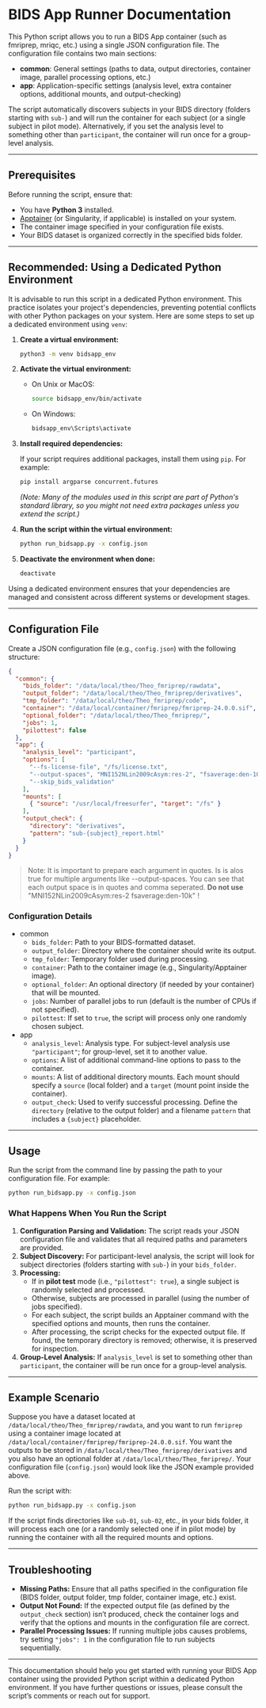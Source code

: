 # BIDS App Runner Documentation

This Python script allows you to run a BIDS App container (such as fmriprep, mriqc, etc.) using a single JSON configuration file. The configuration file contains two main sections:

- **common**: General settings (paths to data, output directories, container image, parallel processing options, etc.)
- **app**: Application-specific settings (analysis level, extra container options, additional mounts, and output-checking)

The script automatically discovers subjects in your BIDS directory (folders starting with `sub-`) and will run the container for each subject (or a single subject in pilot mode). Alternatively, if you set the analysis level to something other than `participant`, the container will run once for a group-level analysis.

------

## Prerequisites

Before running the script, ensure that:

- You have **Python 3** installed.
- [Apptainer](https://apptainer.org/) (or Singularity, if applicable) is installed on your system.
- The container image specified in your configuration file exists.
- Your BIDS dataset is organized correctly in the specified bids folder.

------

## Recommended: Using a Dedicated Python Environment

It is advisable to run this script in a dedicated Python environment. This practice isolates your project's dependencies, preventing potential conflicts with other Python packages on your system. Here are some steps to set up a dedicated environment using `venv`:

1. **Create a virtual environment:**

   ```bash
   python3 -m venv bidsapp_env
   ```

2. **Activate the virtual environment:**

   - On Unix or MacOS:

     ```bash
     source bidsapp_env/bin/activate
     ```

   - On Windows:

     ```bash
     bidsapp_env\Scripts\activate
     ```

3. **Install required dependencies:**

   If your script requires additional packages, install them using `pip`. For example:

   ```bash
   pip install argparse concurrent.futures
   ```

   *(Note: Many of the modules used in this script are part of Python's standard library, so you might not need extra packages unless you extend the script.)*

4. **Run the script within the virtual environment:**

   ```bash
   python run_bidsapp.py -x config.json
   ```

5. **Deactivate the environment when done:**

   ```bash
   deactivate
   ```

Using a dedicated environment ensures that your dependencies are managed and consistent across different systems or development stages.

------

## Configuration File

Create a JSON configuration file (e.g., `config.json`) with the following structure:

```json
{
  "common": {
    "bids_folder": "/data/local/theo/Theo_fmriprep/rawdata",
    "output_folder": "/data/local/theo/Theo_fmriprep/derivatives",
    "tmp_folder": "/data/local/theo/Theo_fmriprep/code",
    "container": "/data/local/container/fmriprep/fmriprep-24.0.0.sif",
    "optional_folder": "/data/local/theo/Theo_fmriprep/",
    "jobs": 1,
    "pilottest": false
  },
  "app": {
    "analysis_level": "participant",
    "options": [
      "--fs-license-file", "/fs/license.txt",
      "--output-spaces", "MNI152NLin2009cAsym:res-2", "fsaverage:den-10k",
      "--skip_bids_validation"
    ],
    "mounts": [
      { "source": "/usr/local/freesurfer", "target": "/fs" }
    ],
    "output_check": {
      "directory": "derivatives",
      "pattern": "sub-{subject}_report.html"
    }
  }
}
```

>Note: It is important to prepare each argument in quotes. Is is alos true for multiple arguments like --output-spaces. You can see that each output space is in quotes and comma seperated. **Do not use** "MNI152NLin2009cAsym:res-2 fsaverage:den-10k" !

### Configuration Details

- common
  - `bids_folder`: Path to your BIDS-formatted dataset.
  - `output_folder`: Directory where the container should write its output.
  - `tmp_folder`: Temporary folder used during processing.
  - `container`: Path to the container image (e.g., Singularity/Apptainer image).
  - `optional_folder`: An optional directory (if needed by your container) that will be mounted.
  - `jobs`: Number of parallel jobs to run (default is the number of CPUs if not specified).
  - `pilottest`: If set to `true`, the script will process only one randomly chosen subject.
- app
  - `analysis_level`: Analysis type. For subject-level analysis use `"participant"`; for group-level, set it to another value.
  - `options`: A list of additional command-line options to pass to the container.
  - `mounts`: A list of additional directory mounts. Each mount should specify a `source` (local folder) and a `target` (mount point inside the container).
  - `output_check`: Used to verify successful processing. Define the `directory` (relative to the output folder) and a filename `pattern` that includes a `{subject}` placeholder.

------

## Usage

Run the script from the command line by passing the path to your configuration file. For example:

```bash
python run_bidsapp.py -x config.json
```

### What Happens When You Run the Script

1. **Configuration Parsing and Validation:**
   The script reads your JSON configuration file and validates that all required paths and parameters are provided.
2. **Subject Discovery:**
   For participant-level analysis, the script will look for subject directories (folders starting with `sub-`) in your `bids_folder`.
3. **Processing:**
   - If in **pilot test** mode (i.e., `"pilottest": true`), a single subject is randomly selected and processed.
   - Otherwise, subjects are processed in parallel (using the number of jobs specified).
   - For each subject, the script builds an Apptainer command with the specified options and mounts, then runs the container.
   - After processing, the script checks for the expected output file. If found, the temporary directory is removed; otherwise, it is preserved for inspection.
4. **Group-Level Analysis:**
   If `analysis_level` is set to something other than `participant`, the container will be run once for a group-level analysis.

------

## Example Scenario

Suppose you have a dataset located at `/data/local/theo/Theo_fmriprep/rawdata`, and you want to run `fmriprep` using a container image located at `/data/local/container/fmriprep/fmriprep-24.0.0.sif`. You want the outputs to be stored in `/data/local/theo/Theo_fmriprep/derivatives` and you also have an optional folder at `/data/local/theo/Theo_fmriprep/`. Your configuration file (`config.json`) would look like the JSON example provided above.

Run the script with:

```bash
python run_bidsapp.py -x config.json
```

If the script finds directories like `sub-01`, `sub-02`, etc., in your bids folder, it will process each one (or a randomly selected one if in pilot mode) by running the container with all the required mounts and options.

------

## Troubleshooting

- **Missing Paths:**
  Ensure that all paths specified in the configuration file (BIDS folder, output folder, tmp folder, container image, etc.) exist.
- **Output Not Found:**
  If the expected output file (as defined by the `output_check` section) isn’t produced, check the container logs and verify that the options and mounts in the configuration file are correct.
- **Parallel Processing Issues:**
  If running multiple jobs causes problems, try setting `"jobs": 1` in the configuration file to run subjects sequentially.

------

This documentation should help you get started with running your BIDS App container using the provided Python script within a dedicated Python environment. If you have further questions or issues, please consult the script’s comments or reach out for support.